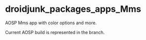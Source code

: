 droidjunk_packages_apps_Mms
===========================

AOSP Mms app with color options and more.

Current AOSP build is represented in the branch.
